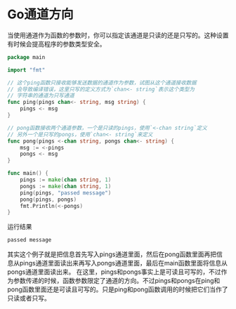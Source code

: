 # Go通道方向
当使用通道作为函数的参数时，你可以指定该通道是只读的还是只写的。这种设置有时候会提高程序的参数类型安全。

```go
package main

import "fmt"

// 这个ping函数只接收能够发送数据的通道作为参数，试图从这个通道接收数据
// 会导致编译错误，这里只写的定义方式为`chan<- string`表示这个类型为
// 字符串的通道为只写通道
func ping(pings chan<- string, msg string) {
	pings <- msg
}

// pong函数接收两个通道参数，一个是只读的pings，使用`<-chan string`定义
// 另外一个是只写的pongs，使用`chan<- string`来定义
func pong(pings <-chan string, pongs chan<- string) {
	msg := <-pings
	pongs <- msg
}

func main() {
	pings := make(chan string, 1)
	pongs := make(chan string, 1)
	ping(pings, "passed message")
	pong(pings, pongs)
	fmt.Println(<-pongs)
}
```
运行结果
```go
passed message
```
其实这个例子就是把信息首先写入pings通道里面，然后在pong函数里面再把信息从pings通道里面读出来再写入pongs通道里面，最后在main函数里面将信息从pongs通道里面读出来。
在这里，pings和pongs事实上是可读且可写的，不过作为参数传递的时候，函数参数限定了通道的方向。不过pings和pongs在ping和pong函数里面还是可读且可写的。只是ping和pong函数调用的时候把它们当作了只读或者只写。